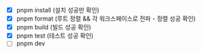 - [x] pnpm install (설치 성공만 확인)
- [x] pnpm format (루트 정렬 && 각 워크스페이스로 전파 - 정렬 성공 확인)
- [x] pnpm build (빌드 성공 확인)
- [x] pnpm test (테스트 성공 확인)
- [ ] pnpm dev
